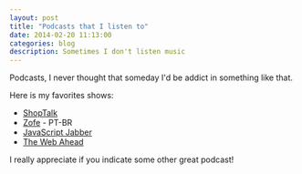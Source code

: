 ```yaml
---
layout: post
title: "Podcasts that I listen to"
date: 2014-02-20 11:13:00
categories: blog
description: Sometimes I don't listen music
---
```


Podcasts, I never thought that someday I'd be addict in something like that.

Here is my favorites shows:

* <a href="http://shoptalkshow.com/" target="_blank">ShopTalk</a>
* <a href="http://zofe.com.br/" target="_blank">Zofe</a> - PT-BR
* <a href="http://javascriptjabber.com/" target="_blank">JavaScript Jabber</a>
* <a href="http://5by5.tv/webahead" target="_blank">The Web Ahead</a>

I really appreciate if you indicate some other great podcast!